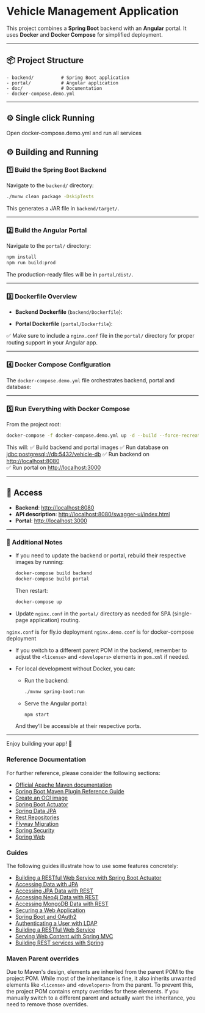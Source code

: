 # Vehicle Management Application

This project combines a **Spring Boot** backend with an **Angular** portal. It uses **Docker** and **Docker Compose** for simplified deployment.

---

## 📦 Project Structure

```
- backend/          # Spring Boot application
- portal/           # Angular application
- doc/              # Documentation
- docker-compose.demo.yml
```

---
## ⚙️ Single click Running

Open docker-compose.demo.yml and run all services


## ⚙️ Building and Running

### 1️⃣ Build the Spring Boot Backend

Navigate to the `backend/` directory:

```bash
./mvnw clean package -DskipTests
```

This generates a JAR file in `backend/target/`.

---

### 2️⃣ Build the Angular Portal

Navigate to the `portal/` directory:

```bash
npm install
npm run build:prod
```

The production-ready files will be in `portal/dist/`.

---

### 3️⃣ Dockerfile Overview

- **Backend Dockerfile** (`backend/Dockerfile`):

- **Portal Dockerfile** (`portal/Dockerfile`):

✅ Make sure to include a `nginx.conf` file in the `portal/` directory for proper routing support in your Angular app.

---

### 4️⃣ Docker Compose Configuration

The `docker-compose.demo.yml` file orchestrates backend, portal and database:

---

### 5️⃣ Run Everything with Docker Compose

From the project root:

```bash
docker-compose -f docker-compose.demo.yml up -d --build --force-recreate
```

This will:
✅ Build backend and portal images
✅ Run database on [jdbc:postgresql://db:5432/vehicle-db](jdbc:postgresql://db:5432/vehicle-db)
✅ Run backend on [http://localhost:8080](http://localhost:8080)  
✅ Run portal on [http://localhost:3000](http://localhost:3000)

---

## 🚀 Access

- **Backend**: [http://localhost:8080](http://localhost:8080)
- **API description**: [http://localhost:8080/swagger-ui/index.html](http://localhost:8080/swagger-ui/index.html)
- **Portal**: [http://localhost:3000](http://localhost:3000)

---

### 📝 Additional Notes

- If you need to update the backend or portal, rebuild their respective images by running:
  ```bash
  docker-compose build backend
  docker-compose build portal
  ```
  Then restart:
  ```bash
  docker-compose up
  ```

- Update `nginx.conf` in the `portal/` directory as needed for SPA (single-page application) routing.

`nginx.conf` is for fly.io deployment
`nginx.demo.conf` is for docker-compose deployment

- If you switch to a different parent POM in the backend, remember to adjust the `<license>` and `<developers>` elements in `pom.xml` if needed.

- For local development without Docker, you can:
    - Run the backend:
      ```bash
      ./mvnw spring-boot:run
      ```
    - Serve the Angular portal:
      ```bash
      npm start
      ```
  And they’ll be accessible at their respective ports.

---

Enjoy building your app! 🚀

### Reference Documentation

For further reference, please consider the following sections:

* [Official Apache Maven documentation](https://maven.apache.org/guides/index.html)
* [Spring Boot Maven Plugin Reference Guide](https://docs.spring.io/spring-boot/3.4.5/maven-plugin)
* [Create an OCI image](https://docs.spring.io/spring-boot/3.4.5/maven-plugin/build-image.html)
* [Spring Boot Actuator](https://docs.spring.io/spring-boot/3.4.5/reference/actuator/index.html)
* [Spring Data JPA](https://docs.spring.io/spring-boot/3.4.5/reference/data/sql.html#data.sql.jpa-and-spring-data)
* [Rest Repositories](https://docs.spring.io/spring-boot/3.4.5/how-to/data-access.html#howto.data-access.exposing-spring-data-repositories-as-rest)
* [Flyway Migration](https://docs.spring.io/spring-boot/3.4.5/how-to/data-initialization.html#howto.data-initialization.migration-tool.flyway)
* [Spring Security](https://docs.spring.io/spring-boot/3.4.5/reference/web/spring-security.html)
* [Spring Web](https://docs.spring.io/spring-boot/3.4.5/reference/web/servlet.html)

### Guides

The following guides illustrate how to use some features concretely:

* [Building a RESTful Web Service with Spring Boot Actuator](https://spring.io/guides/gs/actuator-service/)
* [Accessing Data with JPA](https://spring.io/guides/gs/accessing-data-jpa/)
* [Accessing JPA Data with REST](https://spring.io/guides/gs/accessing-data-rest/)
* [Accessing Neo4j Data with REST](https://spring.io/guides/gs/accessing-neo4j-data-rest/)
* [Accessing MongoDB Data with REST](https://spring.io/guides/gs/accessing-mongodb-data-rest/)
* [Securing a Web Application](https://spring.io/guides/gs/securing-web/)
* [Spring Boot and OAuth2](https://spring.io/guides/tutorials/spring-boot-oauth2/)
* [Authenticating a User with LDAP](https://spring.io/guides/gs/authenticating-ldap/)
* [Building a RESTful Web Service](https://spring.io/guides/gs/rest-service/)
* [Serving Web Content with Spring MVC](https://spring.io/guides/gs/serving-web-content/)
* [Building REST services with Spring](https://spring.io/guides/tutorials/rest/)

### Maven Parent overrides

Due to Maven's design, elements are inherited from the parent POM to the project POM.
While most of the inheritance is fine, it also inherits unwanted elements like `<license>` and `<developers>` from the
parent.
To prevent this, the project POM contains empty overrides for these elements.
If you manually switch to a different parent and actually want the inheritance, you need to remove those overrides.

